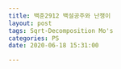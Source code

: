 ```yaml
---
title: 백준2912 백설공주와 난쟁이
layout: post
tags: Sqrt-Decomposition Mo's
categories: PS
date: 2020-06-18 15:31:00

--- 
```

